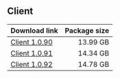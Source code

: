 ## Client

| Download link | Package size |
| ------------- | ------------:|
| [Client 1.0.90](https://autopatchhk.yuanshen.com/client_app/beta_pc/20200929_ef5cacb8a79bbc63/Genshin_beta1.0.90.zip) | 13.99 GB |
| [Client 1.0.91](https://autopatchhk.yuanshen.com/client_app/beta_pc/20201019_8c02d8401cd731cd/GenshinImpact_beta1.0.91.zip) | 14.34 GB |
| [Client 1.0.92](https://autopatchhk.yuanshen.com/client_app/beta_pc/20201022_db9fd8e60e7851bd/GenshinImpact_beta1.0.92.zip) | 14.78 GB |
